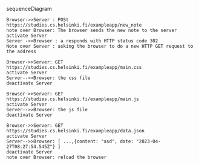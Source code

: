 sequenceDiagram

    Browser->>Server : POSt https://studies.cs.helsinki.fi/exampleapp/new_note
    note over Browser: The browser sends the new note to the server
    activate Server
    Server ->>Browser : a responds with HTTP status code 302
    Note over Server : asking the browser to do a new HTTP GET request to the address

    Browser->>Server: GET https://studies.cs.helsinki.fi/exampleapp/main.css
    activate Server
    Server-->>Browser: the css file
    deactivate Server

    Browser->>Server: GET https://studies.cs.helsinki.fi/exampleapp/main.js
    activate Server
    Server-->>Browser: the js file
    deactivate Server

    Browser->>Server: GET https://studies.cs.helsinki.fi/exampleapp/data.json
    activate Server
    Server-->>Browser: [ ...,{content: "asd", date: "2023-04-27T08:27:54.545Z"} ]
    deactivate Server
    note over Browser: reload the browser

